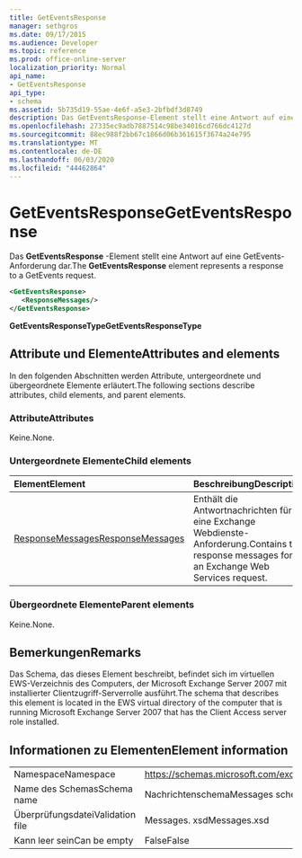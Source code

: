 ```yaml
---
title: GetEventsResponse
manager: sethgros
ms.date: 09/17/2015
ms.audience: Developer
ms.topic: reference
ms.prod: office-online-server
localization_priority: Normal
api_name:
- GetEventsResponse
api_type:
- schema
ms.assetid: 5b735d19-55ae-4e6f-a5e3-2bfbdf3d8749
description: Das GetEventsResponse-Element stellt eine Antwort auf eine GetEvents-Anforderung dar.
ms.openlocfilehash: 27335ec9adb7887514c98be34016cd766dc4127d
ms.sourcegitcommit: 88ec988f2bb67c1866d06b361615f3674a24e795
ms.translationtype: MT
ms.contentlocale: de-DE
ms.lasthandoff: 06/03/2020
ms.locfileid: "44462864"
---
```

# <a name="geteventsresponse"></a><span data-ttu-id="07a8c-103">GetEventsResponse</span><span class="sxs-lookup"><span data-stu-id="07a8c-103">GetEventsResponse</span></span>

<span data-ttu-id="07a8c-104">Das **GetEventsResponse** -Element stellt eine Antwort auf eine GetEvents-Anforderung dar.</span><span class="sxs-lookup"><span data-stu-id="07a8c-104">The **GetEventsResponse** element represents a response to a GetEvents request.</span></span> 
  
```xml
<GetEventsResponse>
   <ResponseMessages/>
</GetEventsResponse>
```

 <span data-ttu-id="07a8c-105">**GetEventsResponseType**</span><span class="sxs-lookup"><span data-stu-id="07a8c-105">**GetEventsResponseType**</span></span>
## <a name="attributes-and-elements"></a><span data-ttu-id="07a8c-106">Attribute und Elemente</span><span class="sxs-lookup"><span data-stu-id="07a8c-106">Attributes and elements</span></span>

<span data-ttu-id="07a8c-107">In den folgenden Abschnitten werden Attribute, untergeordnete und übergeordnete Elemente erläutert.</span><span class="sxs-lookup"><span data-stu-id="07a8c-107">The following sections describe attributes, child elements, and parent elements.</span></span>
  
### <a name="attributes"></a><span data-ttu-id="07a8c-108">Attribute</span><span class="sxs-lookup"><span data-stu-id="07a8c-108">Attributes</span></span>

<span data-ttu-id="07a8c-109">Keine.</span><span class="sxs-lookup"><span data-stu-id="07a8c-109">None.</span></span>
  
### <a name="child-elements"></a><span data-ttu-id="07a8c-110">Untergeordnete Elemente</span><span class="sxs-lookup"><span data-stu-id="07a8c-110">Child elements</span></span>

|<span data-ttu-id="07a8c-111">**Element**</span><span class="sxs-lookup"><span data-stu-id="07a8c-111">**Element**</span></span>|<span data-ttu-id="07a8c-112">**Beschreibung**</span><span class="sxs-lookup"><span data-stu-id="07a8c-112">**Description**</span></span>|
|:-----|:-----|
|[<span data-ttu-id="07a8c-113">ResponseMessages</span><span class="sxs-lookup"><span data-stu-id="07a8c-113">ResponseMessages</span></span>](responsemessages.md) <br/> |<span data-ttu-id="07a8c-114">Enthält die Antwortnachrichten für eine Exchange Webdienste-Anforderung.</span><span class="sxs-lookup"><span data-stu-id="07a8c-114">Contains the response messages for an Exchange Web Services request.</span></span>  <br/> |
   
### <a name="parent-elements"></a><span data-ttu-id="07a8c-115">Übergeordnete Elemente</span><span class="sxs-lookup"><span data-stu-id="07a8c-115">Parent elements</span></span>

<span data-ttu-id="07a8c-116">Keine.</span><span class="sxs-lookup"><span data-stu-id="07a8c-116">None.</span></span>
  
## <a name="remarks"></a><span data-ttu-id="07a8c-117">Bemerkungen</span><span class="sxs-lookup"><span data-stu-id="07a8c-117">Remarks</span></span>

<span data-ttu-id="07a8c-118">Das Schema, das dieses Element beschreibt, befindet sich im virtuellen EWS-Verzeichnis des Computers, der Microsoft Exchange Server 2007 mit installierter Clientzugriff-Serverrolle ausführt.</span><span class="sxs-lookup"><span data-stu-id="07a8c-118">The schema that describes this element is located in the EWS virtual directory of the computer that is running Microsoft Exchange Server 2007 that has the Client Access server role installed.</span></span>
  
## <a name="element-information"></a><span data-ttu-id="07a8c-119">Informationen zu Elementen</span><span class="sxs-lookup"><span data-stu-id="07a8c-119">Element information</span></span>

|||
|:-----|:-----|
|<span data-ttu-id="07a8c-120">Namespace</span><span class="sxs-lookup"><span data-stu-id="07a8c-120">Namespace</span></span>  <br/> |https://schemas.microsoft.com/exchange/services/2006/messages  <br/> |
|<span data-ttu-id="07a8c-121">Name des Schemas</span><span class="sxs-lookup"><span data-stu-id="07a8c-121">Schema name</span></span>  <br/> |<span data-ttu-id="07a8c-122">Nachrichtenschema</span><span class="sxs-lookup"><span data-stu-id="07a8c-122">Messages schema</span></span>  <br/> |
|<span data-ttu-id="07a8c-123">Überprüfungsdatei</span><span class="sxs-lookup"><span data-stu-id="07a8c-123">Validation file</span></span>  <br/> |<span data-ttu-id="07a8c-124">Messages. xsd</span><span class="sxs-lookup"><span data-stu-id="07a8c-124">Messages.xsd</span></span>  <br/> |
|<span data-ttu-id="07a8c-125">Kann leer sein</span><span class="sxs-lookup"><span data-stu-id="07a8c-125">Can be empty</span></span>  <br/> |<span data-ttu-id="07a8c-126">False</span><span class="sxs-lookup"><span data-stu-id="07a8c-126">False</span></span>  <br/> |
   


